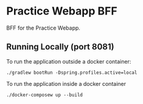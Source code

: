 # Practice Webapp BFF

BFF for the Practice Webapp.

## Running Locally (port 8081)

To run the application outside a docker container:

```
./gradlew bootRun -Dspring.profiles.active=local
```

To run the application inside a docker container

```
./docker-composew up --build
```
